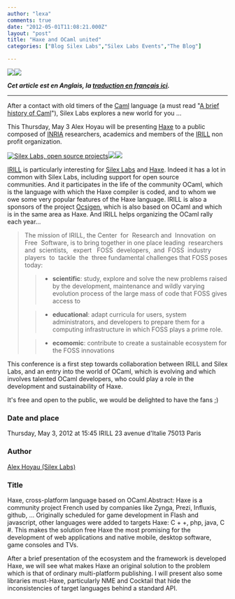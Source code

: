 ```yaml
---
author: "lexa"
comments: true
date: "2012-05-01T11:08:21.000Z"
layout: "post"
title: "Haxe and OCaml united"
categories: ["Blog Silex Labs","Silex Labs Events","The Blog"]

---
```

[
![](https://www.silexlabs.org/wp-content/uploads/2012/04/logo_caml1.png)](http://caml.inria.fr/)[![](https://www.silexlabs.org/wp-content/uploads/2012/04/haxeblog1.jpg)](http://www.haxe.org/)




_**Cet article est en Anglais, la [traduction en français ici](https://www.silexlabs.org/?p=132579).**_






* * *



After a contact with old timers of the [Caml](http://caml.inria.fr/) language (a must read "[A brief history of Caml](http://www.pps.jussieu.fr/~cousinea/Caml/caml_history.html)"), Silex Labs explores a new world for you ...

This Thursday, May 3 Alex Hoyau will be presenting [Haxe](http://haxe.org) to a public composed of [INRIA](http://www.inria.fr/en/) researchers, academics and members of the [IRILL](http://www.irill.org/) non profit organization.

[![Silex Labs, open source projects](https://www.silexlabs.org/wp-content/uploads/2012/07/logo_silexlabs-gris1.png)](https://www.silexlabs.org/)[![](https://www.silexlabs.org/wp-content/uploads/2012/04/Logotype-IRILL1.jpg)](http://www.irill.org/)[![](https://www.silexlabs.org/wp-content/uploads/2012/04/logo_INRIA1-677x295.jpg)](http://www.inria.fr/en/institute/inria-in-brief/inria-in-a-few-words)

[IRILL](http://www.irill.org/) is particularly interesting for [Silex Labs](https://www.silexlabs.org/silexlabs) and [Haxe](http://haxe.org). Indeed it has a lot in common with Silex Labs, including support for open source communities. And it participates in the life of the community OCaml, which is the language with which the Haxe compiler is coded, and to whom we owe some very popular features of the Haxe language. IRILL is also a sponsors of the project [Ocsigen](http://www.irill.org/activities/projects/ocsigen), which is also based on OCaml and which is in the same area as Haxe. And IRILL helps organizing the OCaml rally each year...


<blockquote>The mission of IRILL, the Center  for  Research and  Innovation  on  Free  Software, is to bring together in one place leading  researchers  and  scientists,   expert   FOSS  developers,  and  FOSS  industry  players  to  tackle  the  three fundamental challenges that FOSS poses today:

>
>

>   * **scientific**: study, explore and solve the new problems raised by the development, maintenance and wildly varying evolution process of the large mass of code that FOSS gives access to
>

>   * **educational**: adapt curricula for users, system administrators, and developers to prepare them for a computing infrastructure in which FOSS plays a prime role.
>

>   * **ecomomic**: contribute to create a sustainable ecosystem for the FOSS innovations
>

</blockquote>


This conference is a first step towards collaboration between IRILL and Silex Labs, and an entry into the world of OCaml, which is evolving and which involves talented OCaml developers, who could play a role in the development and sustainability of Haxe.

It's free and open to the public, we would be delighted to have the fans ;)

<!-- more -->


### Date and place


Thursday, May 3, 2012 at 15:45
IRILL
23 avenue d'Italie
75013 Paris


### Author


[Alex Hoyau (Silex Labs)](http://www.intermedia-paris.fr/?/a.hoyau)


### Title


Haxe, cross-platform language based on OCaml.Abstract: Haxe is a community project French used by companies like Zynga, Prezi, Influxis, github, ... Originally scheduled for game development in Flash and javascript, other languages were added to targets Haxe: C + +, php, java, C #. This makes the solution free Haxe the most promising for the development of web applications and native mobile, desktop software, game consoles and TVs.

After a brief presentation of the ecosystem and the framework is developed Haxe, we will see what makes Haxe an original solution to the problem which is that of ordinary multi-platform publishing. I will present also some libraries must-Haxe, particularly NME and Cocktail that hide the inconsistencies of target languages behind a standard API.


